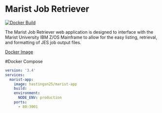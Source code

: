 # Marist Job Retriever
[![Docker Build](https://github.com/NHastings2/Marist-Retriever-2.0/actions/workflows/main.yml/badge.svg)](https://github.com/NHastings2/Marist-Retriever-2.0/actions/workflows/main.yml)

The Marist Job Retriever web application is designed to interface with the Marist University IBM Z/OS Mainframe to allow for the easy listing, retrieval, and formatting of JES job output files. 

[Docker Image](https://hub.docker.com/repository/docker/hastingsn25/marist-app/general)


#Docker Compose
```yaml
version: '3.4'
services:
  marist-app:
    image: hastingsn25/marist-app
    build: .
    environment:
      NODE_ENV: production
    ports:
      - 80:3001
```
